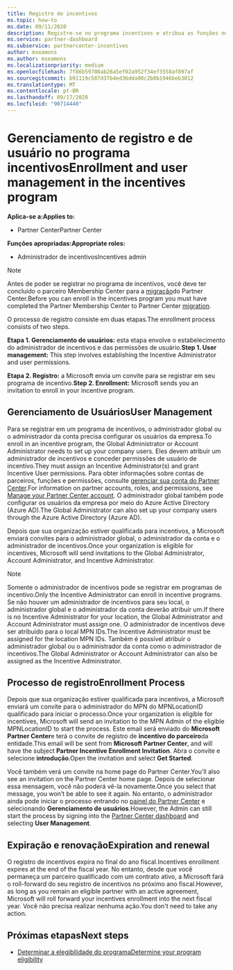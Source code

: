 ```yaml
---
title: Registro de incentivos
ms.topic: how-to
ms.date: 09/11/2020
description: Registre-se no programa incentivos e atribua as funções necessárias para o gerenciamento de usuários.
ms.service: partner-dashboard
ms.subservice: partnercenter-incentives
author: mseamons
ms.author: mseamons
ms.localizationpriority: medium
ms.openlocfilehash: 7f86b59708ab26a5ef02a952f34ef3558af097af
ms.sourcegitcommit: b91119c587d37b4ed36dda00c2b0b1946beb3012
ms.translationtype: MT
ms.contentlocale: pt-BR
ms.lasthandoff: 09/17/2020
ms.locfileid: "90714440"
---
```

# <a name="enrollment-and-user-management-in-the-incentives-program"></a><span data-ttu-id="163a2-103">Gerenciamento de registro e de usuário no programa incentivos</span><span class="sxs-lookup"><span data-stu-id="163a2-103">Enrollment and user management in the incentives program</span></span>

<span data-ttu-id="163a2-104">**Aplica-se a:**</span><span class="sxs-lookup"><span data-stu-id="163a2-104">**Applies to:**</span></span>

- <span data-ttu-id="163a2-105">Partner Center</span><span class="sxs-lookup"><span data-stu-id="163a2-105">Partner Center</span></span>

<span data-ttu-id="163a2-106">**Funções apropriadas:**</span><span class="sxs-lookup"><span data-stu-id="163a2-106">**Appropriate roles:**</span></span>

- <span data-ttu-id="163a2-107">Administrador de incentivos</span><span class="sxs-lookup"><span data-stu-id="163a2-107">Incentives admin</span></span>

>[!NOTE]
><span data-ttu-id="163a2-108">Antes de poder se registrar no programa de incentivos, você deve ter concluído o parceiro Membership Center para a [migração](prepare-pmc-pc-migration.md)do Partner Center.</span><span class="sxs-lookup"><span data-stu-id="163a2-108">Before you can enroll in the incentives program you must have completed the Partner Membership Center to Partner Center [migration](prepare-pmc-pc-migration.md).</span></span>

<span data-ttu-id="163a2-109">O processo de registro consiste em duas etapas.</span><span class="sxs-lookup"><span data-stu-id="163a2-109">The enrollment process consists of two steps.</span></span>

<span data-ttu-id="163a2-110">**Etapa 1. Gerenciamento de usuários:** esta etapa envolve o estabelecimento do administrador de incentivos e das permissões de usuário.</span><span class="sxs-lookup"><span data-stu-id="163a2-110">**Step 1. User management:** This step involves establishing the Incentive Administrator and user permissions.</span></span>

<span data-ttu-id="163a2-111">**Etapa 2. Registro:** a Microsoft envia um convite para se registrar em seu programa de incentivo.</span><span class="sxs-lookup"><span data-stu-id="163a2-111">**Step 2. Enrollment:** Microsoft sends you an invitation to enroll in your incentive program.</span></span>

## <a name="user-management"></a><span data-ttu-id="163a2-112">Gerenciamento de Usuários</span><span class="sxs-lookup"><span data-stu-id="163a2-112">User Management</span></span>

<span data-ttu-id="163a2-113">Para se registrar em um programa de incentivos, o administrador global ou o administrador da conta precisa configurar os usuários da empresa.</span><span class="sxs-lookup"><span data-stu-id="163a2-113">To enroll in an incentive program, the Global Administrator or Account Administrator needs to set up your company users.</span></span> <span data-ttu-id="163a2-114">Eles devem atribuir um administrador de incentivos e conceder permissões de usuário de incentivo.</span><span class="sxs-lookup"><span data-stu-id="163a2-114">They must assign an Incentive Administrator(s) and grant Incentive User permissions.</span></span> <span data-ttu-id="163a2-115">Para obter informações sobre contas de parceiros, funções e permissões, consulte [gerenciar sua conta do Partner Center](partner-center-account-setup.md).</span><span class="sxs-lookup"><span data-stu-id="163a2-115">For information on partner accounts, roles, and permissions, see [Manage your Partner Center account](partner-center-account-setup.md).</span></span> <span data-ttu-id="163a2-116">O administrador global também pode configurar os usuários da empresa por meio do Azure Active Directory (Azure AD).</span><span class="sxs-lookup"><span data-stu-id="163a2-116">The Global Administrator can also set up your company users through the Azure Active Directory (Azure AD).</span></span>

<span data-ttu-id="163a2-117">Depois que sua organização estiver qualificada para incentivos, a Microsoft enviará convites para o administrador global, o administrador da conta e o administrador de incentivos.</span><span class="sxs-lookup"><span data-stu-id="163a2-117">Once your organization is eligible for incentives, Microsoft will send invitations to the Global Administrator, Account Administrator, and Incentive Administrator.</span></span>

>[!NOTE]
><span data-ttu-id="163a2-118">Somente o administrador de incentivos pode se registrar em programas de incentivo.</span><span class="sxs-lookup"><span data-stu-id="163a2-118">Only the Incentive Administrator can enroll in incentive programs.</span></span> <span data-ttu-id="163a2-119">Se não houver um administrador de incentivos para seu local, o administrador global e o administrador da conta deverão atribuir um.</span><span class="sxs-lookup"><span data-stu-id="163a2-119">If there is no Incentive Administrator for your location, the Global Administrator and Account Administrator must assign one.</span></span> <span data-ttu-id="163a2-120">O administrador de incentivos deve ser atribuído para o local MPN IDs.</span><span class="sxs-lookup"><span data-stu-id="163a2-120">The Incentive Administrator must be assigned for the location MPN IDs.</span></span> <span data-ttu-id="163a2-121">Também é possível atribuir o administrador global ou o administrador da conta como o administrador de incentivos.</span><span class="sxs-lookup"><span data-stu-id="163a2-121">The Global Administrator or Account Administrator can also be assigned as the Incentive Administrator.</span></span>

## <a name="enrollment-process"></a><span data-ttu-id="163a2-122">Processo de registro</span><span class="sxs-lookup"><span data-stu-id="163a2-122">Enrollment Process</span></span>

<span data-ttu-id="163a2-123">Depois que sua organização estiver qualificada para incentivos, a Microsoft enviará um convite para o administrador do MPN do MPNLocationID qualificado para iniciar o processo.</span><span class="sxs-lookup"><span data-stu-id="163a2-123">Once your organization is eligible for incentives, Microsoft will send an invitation to the MPN Admin of the eligible MPNLocationID to start the process.</span></span> <span data-ttu-id="163a2-124">Este email será enviado do **Microsoft Partner Center**e terá o convite de registro de **incentivo do parceiro**da entidade.</span><span class="sxs-lookup"><span data-stu-id="163a2-124">This email will be sent from **Microsoft Partner Center**, and will have the subject **Partner Incentive Enrollment Invitation**.</span></span> <span data-ttu-id="163a2-125">Abra o convite e selecione **introdução**.</span><span class="sxs-lookup"><span data-stu-id="163a2-125">Open the invitation and select **Get Started**.</span></span>

<span data-ttu-id="163a2-126">Você também verá um convite na home page do Partner Center.</span><span class="sxs-lookup"><span data-stu-id="163a2-126">You’ll also see an invitation on the Partner Center home page.</span></span> <span data-ttu-id="163a2-127">Depois de selecionar essa mensagem, você não poderá vê-la novamente.</span><span class="sxs-lookup"><span data-stu-id="163a2-127">Once you select that message, you won’t be able to see it again.</span></span> <span data-ttu-id="163a2-128">No entanto, o administrador ainda pode iniciar o processo entrando no [painel do Partner Center](https://partner.microsoft.com/dashboard/) e selecionando **Gerenciamento de usuários**.</span><span class="sxs-lookup"><span data-stu-id="163a2-128">However, the Admin can still start the process by signing into the [Partner Center dashboard](https://partner.microsoft.com/dashboard/) and selecting **User Management**.</span></span>

## <a name="expiration-and-renewal"></a><span data-ttu-id="163a2-129">Expiração e renovação</span><span class="sxs-lookup"><span data-stu-id="163a2-129">Expiration and renewal</span></span>

<span data-ttu-id="163a2-130">O registro de incentivos expira no final do ano fiscal.</span><span class="sxs-lookup"><span data-stu-id="163a2-130">Incentives enrollment expires at the end of the fiscal year.</span></span> <span data-ttu-id="163a2-131">No entanto, desde que você permaneça um parceiro qualificado com um contrato ativo, a Microsoft fará o roll-forward do seu registro de incentivos no próximo ano fiscal.</span><span class="sxs-lookup"><span data-stu-id="163a2-131">However, as long as you remain an eligible partner with an active agreement, Microsoft will roll forward your incentives enrollment into the next fiscal year.</span></span> <span data-ttu-id="163a2-132">Você não precisa realizar nenhuma ação.</span><span class="sxs-lookup"><span data-stu-id="163a2-132">You don't need to take any action.</span></span>

## <a name="next-steps"></a><span data-ttu-id="163a2-133">Próximas etapas</span><span class="sxs-lookup"><span data-stu-id="163a2-133">Next steps</span></span>

- [<span data-ttu-id="163a2-134">Determinar a elegibilidade do programa</span><span class="sxs-lookup"><span data-stu-id="163a2-134">Determine your program eligibility</span></span>](incentives-determined-your-program-eligibility.md)

